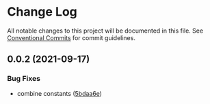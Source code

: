 # Change Log

All notable changes to this project will be documented in this file.
See [Conventional Commits](https://conventionalcommits.org) for commit guidelines.

## 0.0.2 (2021-09-17)


### Bug Fixes

* combine constants ([5bdaa6e](https://github.com/gemunion/common-packages/commit/5bdaa6e7d3f67e247ddb071a2f56fc742974c0f6))
